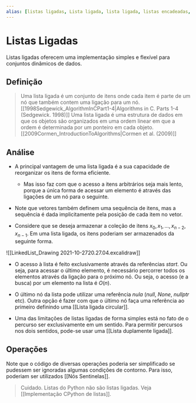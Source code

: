 ```yaml
---
alias: [listas ligadas, Lista ligada, lista ligada, listas encadeadas, lista encadeada]
---
```


# Listas Ligadas

Listas ligadas oferecem uma implementação simples e flexível para conjuntos dinâmicos de dados. 

## Definição

> Uma lista ligada é um conjunto de itens onde cada item é parte de um nó que também contem uma ligação para um nó. [[1998Sedgewick_AlgorithmInCPart1-4|Algorithms in C. Parts 1-4 (Sedgewick. 1998)]]
> Uma lista ligada é uma estrutura de dados em que os objetos são organizados em uma ordem linear em que a ordem é determinada por um ponteiro em cada objeto. [[2009Cormen_IntroductionToAlgorithms|Cormen et al. (2009)]]

## Análise

- A principal vantagem de uma lista ligada é a sua capacidade de reorganizar os itens de forma eficiente. 
	- Mas isso faz com que o acesso a itens arbitrários seja mais lento, porque a única forma de acessar um elemento é através das ligações de um nó para o seguinte. 
- Note que vetores também definem uma sequência de itens, mas a sequência é dada implicitamente pela posição de cada item no vetor. 

- Considere que se deseja armazenar a coleção de itens $x_0, x_1, \ldots, x_{n-2}, x_{n-1}$. Em uma lista ligada, os itens poderiam ser armazenados da seguinte forma.

![[LinkedList_Drawing 2021-10-2720.27.04.excalidraw]]

- O acesso à lista é feito exclusivamente através da referências *start*. Ou seja, para acessar o último elemento, é necessário percorrer todos os elementos através da ligação para o próximo nó. Ou seja, o acesso (e a busca) por um elemento na lista é $O(n)$. 

- O último nó da lista pode utilizar uma referência *nula* (*null*, *None*, *nullptr* etc). Outra opção é fazer com que o último nó faça uma referência ao primeiro definindo uma [[Lista ligada circular]].

- Uma das limitações de listas ligadas de forma simples está no fato de o percurso ser exclusivamente em um sentido. Para permitir percursos nos dois sentidos, pode-se usar uma [[Lista duplamente ligada]].

## Operações

Note que o código de diversas operações poderia ser simplificado se pudessem ser ignoradas algumas condições de contorno. Para isso, poderiam ser utilizados [[Nós Sentinelas]]. 

> Cuidado. Listas do Python não são listas ligadas. Veja [[Implementação CPython de listas]].
